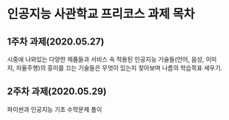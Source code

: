 
# 인공지능 사관학교 프리코스 과제 목차
## 1주차 과제(2020.05.27)
  시중에 나와있는 다양한 제품들과 서비스 속 적용된 인공지능 기술들(언어, 음성, 이미지, 자율주행)의 흥미를 끄는 기술들은 무엇이 있는지 찾아보며 나름의 학습목표 세우기.

## 2주차 과제(2020.05.29)
  파이썬과 인공지능 기초 수학문제 풀이
